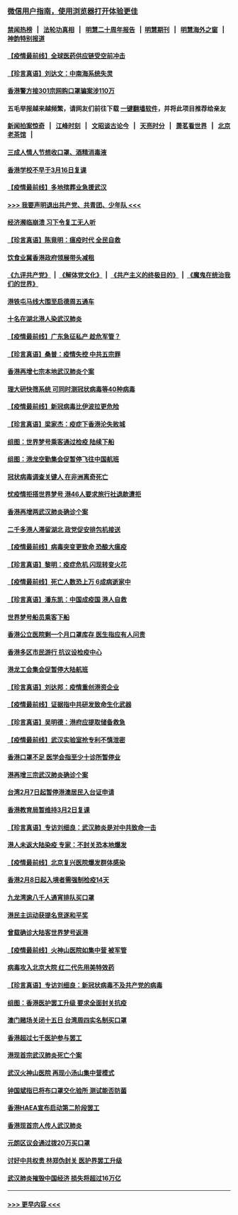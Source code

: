 ### [微信用户指南，使用浏览器打开体验更佳](https://github.com/gfw-breaker/banned-news1/blob/master/indexes/wechat-guide.md?t=0)
#### [禁闻热榜](热点新闻.md?t=0)  &nbsp;&nbsp;|&nbsp;&nbsp; [法轮功真相](https://github.com/gfw-breaker/truth/blob/master/README.md?t=0) &nbsp;&nbsp;|&nbsp;&nbsp; [明慧二十周年报告](https://github.com/gfw-breaker/mh-reports/blob/master/README.md?t=0) &nbsp;&nbsp;|&nbsp;&nbsp;[明慧期刊](https://github.com/gfw-breaker/mh-qikan) &nbsp;&nbsp;|&nbsp;&nbsp; [明慧海外之窗](https://github.com/gfw-breaker/mh-news/blob/master/README.md?t=0) &nbsp;&nbsp;|&nbsp;&nbsp; [神韵特别报道](https://github.com/gfw-breaker/mh-news/blob/master/shenyun.md?t=0)
#### [【疫情最前线】全球医药供应链受空前冲击](../pages/nsc415/n11869614.md?t=02152156) 
#### [【珍言真语】刘达文：中南海系统失灵](../pages/nsc415/n11869465.md?t=02152156) 
#### [香港警方接301宗网购口罩骗案涉110万](../pages/nsc415/n11867572.md?t=02152156) 
#### 五毛举报越来越频繁，请网友们前往下载 [一键翻墙软件](https://github.com/gfw-breaker/ssr-accounts)，并将此项目推荐给亲友
#### [新闻拍案惊奇](https://github.com/gfw-breaker/banned-news1/blob/master/pages/link4.md) &nbsp;&nbsp;|&nbsp;&nbsp; [江峰时刻](https://github.com/gfw-breaker/banned-news1/blob/master/pages/link4.md) &nbsp;&nbsp;|&nbsp;&nbsp; [文昭谈古论今](https://github.com/gfw-breaker/banned-news1/blob/master/pages/link4.md) &nbsp;&nbsp;|&nbsp;&nbsp; [天亮时分](https://github.com/gfw-breaker/banned-news1/blob/master/pages/link4.md) &nbsp;&nbsp;|&nbsp;&nbsp; [萧茗看世界](https://github.com/gfw-breaker/banned-news1/blob/master/pages/link4.md) &nbsp;&nbsp;|&nbsp;&nbsp; [北京老茶馆](https://github.com/gfw-breaker/banned-news1/blob/master/pages/link4.md) &nbsp;&nbsp;|&nbsp;&nbsp; 
#### [三成人情人节想收口罩、酒精消毒液](../pages/nsc415/n11867523.md?t=02152156) 
#### [香港学校不早于3月16日复课](../pages/nsc415/n11867498.md?t=02152156) 
#### [【疫情最前线】多地殡葬业急援武汉](../pages/nsc415/n11866914.md?t=02152156) 
#### [>>> 我要声明退出共产党、共青团、少年队 <<<](https://github.com/begood0513/goodnews/blob/master/quit/letter.md) 
#### [经济濒临崩溃 习下令复工无人听](../pages/nsc415/n11867269.md?t=02152156) 
#### [【珍言真语】陈竟明：瘟疫时代 全民自救](../pages/nsc415/n11866765.md?t=02152156) 
#### [饮食业冀香港政府领展带头减租](../pages/nsc415/n11864876.md?t=02152156) 
#### [《九评共产党》](https://github.com/begood0513/9ping.md/blob/master/README.md) &nbsp;|&nbsp; [《解体党文化》](../../../../jtdwh.md/blob/master/README.md)  &nbsp;|&nbsp; [《共产主义的终极目的》](../../../../gczydzjmd.md/blob/master/README.md) &nbsp;|&nbsp; [《魔鬼在统治我们的世界》](../../../../mgztzwmdsj.md/blob/master/README.md) 
#### [港铁屯马线大围至启德周五通车](../pages/nsc415/n11864842.md?t=02152156) 
#### [十名在湖北港人染武汉肺炎](../pages/nsc415/n11864807.md?t=02152156) 
#### [【疫情最前线】广东急征私产 趁危军管？](../pages/nsc415/n11864205.md?t=02152156) 
#### [【珍言真语】桑普：疫情失控 中共五宗罪](../pages/nsc415/n11864157.md?t=02152156) 
#### [香港再增七宗本地武汉肺炎个案](../pages/nsc415/n11862405.md?t=02152156) 
#### [理大研快筛系统 可同时测冠状病毒等40种病毒](../pages/nsc415/n11862376.md?t=02152156) 
#### [【疫情最前线】新冠病毒比伊波拉更危险](../pages/nsc415/n11862199.md?t=02152156) 
#### [【珍言真语】梁家杰：疫症下香港沦失败城](../pages/nsc415/n11861588.md?t=02152156) 
#### [组图：世界梦号乘客通过检疫 陆续下船](../pages/nsc415/n11858302.md?t=02152156) 
#### [组图：港龙空勤集会促暂停飞往中国航班](../pages/nsc415/n11858190.md?t=02152156) 
#### [冠状病毒调查关键人 在非洲离奇死亡](../pages/nsc415/n11859798.md?t=02152156) 
#### [忧疫情拒搭世界梦号 港46人要求旅行社退款遭拒](../pages/nsc415/n11859849.md?t=02152156) 
#### [香港再增两武汉肺炎确诊个案](../pages/nsc415/n11859833.md?t=02152156) 
#### [二千多港人滞留湖北 政党促安排包机接送](../pages/nsc415/n11859831.md?t=02152156) 
#### [【疫情最前线】病毒突变更致命 恐酿大瘟疫](../pages/nsc415/n11859604.md?t=02152156) 
#### [【珍言真语】黎明：疫症危机 闪现转变火花](../pages/nsc415/n11859199.md?t=02152156) 
#### [【疫情最前线】死亡人数恐上万 6成病逝家中](../pages/nsc415/n11856687.md?t=02152156) 
#### [【珍言真语】潘东凯：中国成疫国 港人自救](../pages/nsc415/n11856962.md?t=02152156) 
#### [世界梦号船员乘客下船](../pages/nsc415/n11856883.md?t=02152156) 
#### [香港公立医院剩一个月口罩库存 医生指应有人问责](../pages/nsc415/n11856875.md?t=02152156) 
#### [香港多区市民游行 抗议设检疫中心](../pages/nsc415/n11856866.md?t=02152156) 
#### [港龙工会集会促暂停大陆航班](../pages/nsc415/n11856840.md?t=02152156) 
#### [【珍言真语】刘达邦：疫情重创港资企业](../pages/nsc415/n11854274.md?t=02152156) 
#### [【疫情最前线】证据指中共研发致命生化武器](../pages/nsc415/n11853087.md?t=02152156) 
#### [【珍言真语】吴明德：港府应提取储备救急](../pages/nsc415/n11852734.md?t=02152156) 
#### [【疫情最前线】武汉实验室抢专利不慎泄密](../pages/nsc415/n11850310.md?t=02152156) 
#### [香港口罩不足 医学会指至少十诊所暂停业](../pages/nsc415/n11850301.md?t=02152156) 
#### [港再增三宗武汉肺炎确诊个案](../pages/nsc415/n11850328.md?t=02152156) 
#### [台湾2月7日起暂停港澳居民入台证申请](../pages/nsc415/n11850304.md?t=02152156) 
#### [香港教育局暂维持3月2日复课](../pages/nsc415/n11850260.md?t=02152156) 
#### [【珍言真语】专访刘细良：武汉肺炎是对中共致命一击](../pages/nsc415/n11849934.md?t=02152156) 
#### [港人未返大陆染疫 专家：不封关恐本地爆发](../pages/nsc415/n11848021.md?t=02152156) 
#### [【疫情最前线】北京复兴医院爆发群体感染](../pages/nsc415/n11847626.md?t=02152156) 
#### [香港2月8日起入境者需强制检疫14天](../pages/nsc415/n11847658.md?t=02152156) 
#### [九龙湾逾八千人通宵排队买口罩](../pages/nsc415/n11847647.md?t=02152156) 
#### [港民主运动获提名竞逐和平奖](../pages/nsc415/n11847633.md?t=02152156) 
#### [曾载确诊大陆客世界梦号返港](../pages/nsc415/n11847608.md?t=02152156) 
#### [【疫情最前线】火神山医院如集中营 被军管](../pages/nsc415/n11847524.md?t=02152156) 
#### [病毒攻入北京大院 红二代先用美特效药](../pages/nsc415/n11847427.md?t=02152156) 
#### [【珍言真语】专访刘细良：新冠状病毒不及共产党的病毒](../pages/nsc415/n11847164.md?t=02152156) 
#### [组图：香港医护罢工升级 要求全面封关抗疫](../pages/nsc415/n11844107.md?t=02152156) 
#### [澳门赌场关闭十五日 台湾周四实名制买口罩](../pages/nsc415/n11845083.md?t=02152156) 
#### [香港超过七千医护参与罢工](../pages/nsc415/n11845051.md?t=02152156) 
#### [港现首宗武汉肺炎死亡个案](../pages/nsc415/n11844998.md?t=02152156) 
#### [武汉火神山医院 再现小汤山集中营模式](../pages/nsc415/n11844763.md?t=02152156) 
#### [钟国斌指已将布口罩交化验所 测试能否防菌](../pages/nsc415/n11842783.md?t=02152156) 
#### [香港HAEA宣布启动第二阶段罢工](../pages/nsc415/n11842723.md?t=02152156) 
#### [香港现首宗人传人武汉肺炎](../pages/nsc415/n11842766.md?t=02152156) 
#### [元朗区议会通过拨20万买口罩](../pages/nsc415/n11842754.md?t=02152156) 
#### [讨好中共权贵 林郑伪封关 医护界罢工升级](../pages/nsc415/n11842359.md?t=02152156) 
#### [武汉肺炎摧毁中国经济 损失将超过16万亿](../pages/nsc415/n11839723.md?t=02152156) 

----
#### [ >>> 更早内容 <<< ](../indexes/nsc415-earlier.md)
